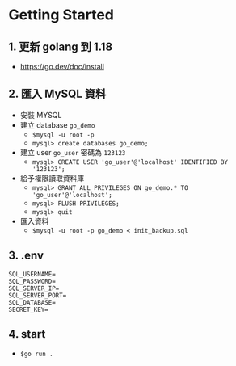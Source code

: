 # Getting Started
## 1. 更新 golang 到 1.18
- https://go.dev/doc/install
## 2. 匯入 MySQL 資料
- 安裝 MYSQL
- 建立 database `go_demo`
  - `$mysql -u root -p`
  - `mysql> create databases go_demo;`
- 建立 user `go_user` 密碼為 `123123`
	- `mysql> CREATE USER 'go_user'@'localhost' IDENTIFIED BY '123123';`
- 給予權限讀取資料庫
	- `mysql> GRANT ALL PRIVILEGES ON go_demo.* TO 'go_user'@'localhost';`
	- `mysql> FLUSH PRIVILEGES;`
	- `mysql> quit`
- 匯入資料 
  - `$mysql -u root -p go_demo < init_backup.sql`
## 3. .env
```
SQL_USERNAME=
SQL_PASSWORD=
SQL_SERVER_IP=
SQL_SERVER_PORT=
SQL_DATABASE=
SECRET_KEY=
```
## 4. start 
- `$go run .`
